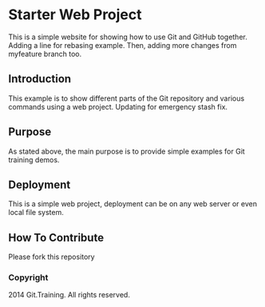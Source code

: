 # Starter Web Project

This is a simple website for showing how to use Git and GitHub together. Adding a line for rebasing example. Then, adding more changes from myfeature branch too.

## Introduction

This example is to show different parts of the Git repository and various commands using a web project. Updating for emergency stash fix.

## Purpose

As stated above, the main purpose is to provide simple examples for Git training demos.

## Deployment

This is a simple web project, deployment can be on any web server or even local file system.

## How To Contribute

Please fork this repository

### Copyright

2014 Git.Training. All rights reserved.